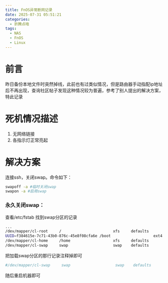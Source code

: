 ```yaml
---
title: FnOS异常断网记录
date: 2025-07-31 05:51:21
categories:
  - 折腾点啥
tags:
  - NAS
  - FnOS
  - Linux
---
```

# 前言
昨日备份本地文件时突然掉线，此前也有过类似情况，但是路由器手动指配ip地址后不再出现，查询社区帖子发现这种情况较为普遍，参考了别人提出的解决方案，特此记录

# 死机情况描述
1. 无网络链接
2. 各指示灯正常亮起

# 解决方案
连接ssh，关闭swap。命令如下：
~~~~bash
swapoff -a #临时关闭swap
swapon -a #启用swap
~~~~
### 永久关闭swap：

查看/etc/fstab
找到swap分区的记录
~~~~bash
...
/dev/mapper/cl-root     /                       xfs     defaults        0 0
UUID=f384615e-7c71-43b0-876c-45e8f08cfa6e /boot                   ext4    defaults        1 2
/dev/mapper/cl-home     /home                   xfs     defaults        0 0
/dev/mapper/cl-swap     swap                    swap    defaults        0 0

~~~~
把加载swap分区的那行记录注释掉即可
~~~~~bash
#/dev/mapper/cl-swap     swap                    swap    defaults        0 0
~~~~~~
随后重启机器即可